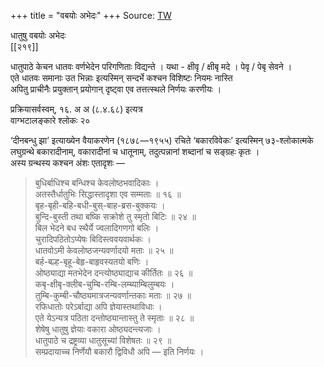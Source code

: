 +++
title = "वबयोः अभेदः"
+++
Source: [TW](https://ashtadhyayi.com/courses/bhaashaapaak3/)

धातुषु वबयोः अभेदः  
[[२१९]]  

धातुपाठे केचन धातवः वर्णभेदेन परिगणिताः विद्यन्ते । यथा - क्षीवृ / क्षीबृ मदे । पेवृ / पेबृ सेवने ।  
एते धातवः समानाः उत भिन्नाः इत्यस्मिन् सन्दर्भे कश्चन विशिष्टः नियमः नास्ति  
अपितु प्राचीनैः प्रयुक्तान् प्रयोगान् दृष्ट्वा एव तत्तत्स्थले निर्णयः करणीयः ।


प्रक्रियासर्वस्वम्, १६. अ अ (८.४.६८) इत्यत्र  
वाग्भटालङ्कारे श्लोकः २०  



‘दीनबन्धु झा’ इत्याख्येन वैयाकरणेन (१८७८—१९५५) रचिते ‘बकारविवेकः’ इत्यस्मिन् ७३-श्लोकात्मके लघुग्रन्थे बकारादीनाम्, वकारादीनां च धातूनाम्, तदुत्पन्नानां शब्दानां च सङ्ग्रहः कृतः ।  
अस्य ग्रन्थस्य कश्चन अंशः एतादृशः —

> बुधिर्बाधिश्च बन्धिश्च केवलोष्ठभवादिकाः ।  
अतस्तैर्धातुभिः सिद्धास्तादृशा एव सम्मताः ॥ १६ ॥  
बृह-बृही-बहि-बधी-बुस्-बाह-ब्रस-बुक्कयः ।  
बुन्दि-बुस्ती तथा बष्कि सक्रोशे तु स्मृतो बिटिः ॥ २४‌ ॥  
बिल भेदने बध स्थैर्ये ज्वलादिगणगो बलिः ।  
चुरादिपठितोऽप्येषः बिदिस्त्ववयवार्थकः ।  
धातवोऽमी केवलोष्ठजन्यवर्णादयो मताः ॥ २५ ॥  
बर्ह-बल्ह-बृहू-बेहृ-बाहृवस्यतयो बणिः ।  
ओष्ठ्याद्या मतभेदेन दन्त्योष्ठ्याद्याच कीर्तितः ॥ २६ ॥  
कबृ-क्षीबृ-क्लीब-चुम्बि-रम्बि-लम्ब्याम्बिलुम्बयः ।  
तुम्बि-कुम्बी-चौष्ठ्यमात्रजन्यवर्णान्तकाः मताः ॥ २७ ॥  
रफिधातोः परेऽर्बाद्या अपि ज्ञेयास्तथाविधाः ।  
एते येऽन्यत्र पठिता दन्तोष्ठ्यान्तास्तु ते स्मृताः ॥ २८‌ ॥  
शेषेषु धातुषु ज्ञेयाः वकारा ओष्ठ्यदन्त्यजाः ।  
धातुपाठे च द्रष्ट्रव्या धातुसूच्यां विशेषतः ॥ २९‌  ॥  
सम्प्रदायाच्च निर्णेयौ बकारौ द्विविधौ अपि — इति निर्णयः ।




